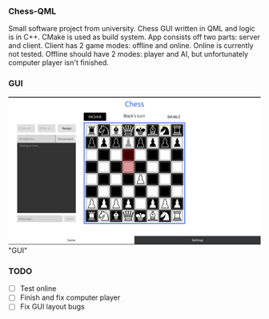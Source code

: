 ### Chess-QML
Small software project from university. Chess GUI written in QML and logic is in C++. CMake is used as build system. App consists off two parts: server and client. Client has 2 game modes: offline and online. Online is currently not tested. Offline should have 2 modes: player and AI, but unfortunately computer player isn't finished. 

### GUI
![alt text](https://github.com/nth-eye/Chess/blob/master/img/img.jpg) "GUI"

### TODO
- [ ] Test online
- [ ] Finish and fix computer player
- [ ] Fix GUI layout bugs
